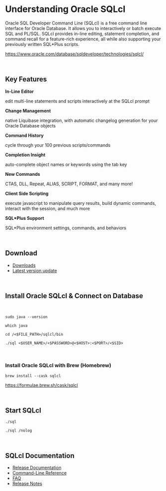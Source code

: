# Understanding Oracle SQLcl
Oracle SQL Developer Command Line (SQLcl) is a free command line interface for Oracle Database. It allows you to interactively or batch execute SQL and PL/SQL. SQLcl provides in-line editing, statement completion, and command recall for a feature-rich experience, all while also supporting your previously written SQL*Plus scripts.

https://www.oracle.com/database/sqldeveloper/technologies/sqlcl/

<br>

## Key Features

**In-Line Editor**

edit multi-line statements and scripts interactively at the SQLcl prompt

**Change Management**

native Liquibase integration, with automatic changelog generation for your Oracle Database objects


**Command History**

cycle through your 100 previous scripts/commands


**Completion Insight**

auto-complete object names or keywords using the tab key


**New Commands**

CTAS, DLL, Repeat, ALIAS, SCRIPT, FORMAT, and many more!



**Client Side Scripting**

execute javascript to manipulate query results, build dynamic commands, interact with the session, and much more


**SQL*Plus Support**

SQL*Plus environment settings, commands, and behaviors



<br>


## Download

- <a href="https://www.oracle.com/database/sqldeveloper/technologies/sqlcl/download/">Downloads</a>
- <a href="https://download.oracle.com/otn_software/java/sqldeveloper/sqlcl-latest.zip">Latest version update</a>

<br>

## Install Oracle SQLcl & Connect on Database

<br>

```shell
sudo java --version
```

```shell
which java
```

```shell
cd /<$FILE_PATH>/sqlcl/bin
```

```shell
./sql <$USER_NAME>/<$PASSWORD>@<$HOST>:<$PORT>/<$SID>
```

<br>

### Install Oracle SQLcl with Brew (Homebrew)


```shell
brew install --cask sqlcl
```
https://formulae.brew.sh/cask/sqlcl

<br>

## Start SQLcl

```shell
./sql
```

```shell
./sql /nolog
```


<br>

## SQLcl Documentation

- <a href="https://docs.oracle.com/en/database/oracle/sql-developer-command-line/">Release Documentation</a>
- <a href="https://docs.oracle.com/en/database/oracle/sql-developer-command-line/20.2/sqcug/working-sqlcl.html#GUID-DB0D123B-AFA1-4C5A-AB2A-A7B59863C9B9">Command-Line Reference</a>
- <a href="https://www.oracle.com/database/technologies/appdev/sqlcl/sqlcl-faq.html">FAQ</a>
- <a href="https://www.oracle.com/tools/sqlcl/sqlcl-relnotes-202.html">Release Notes</a>

